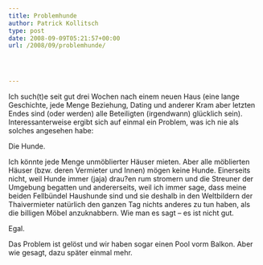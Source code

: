 ```yaml
---
title: Problemhunde
author: Patrick Kollitsch
type: post
date: 2008-09-09T05:21:57+00:00
url: /2008/09/problemhunde/




---
```

Ich such(t)e seit gut drei Wochen nach einem neuen Haus (eine lange Geschichte, jede Menge Beziehung, Dating und anderer Kram aber letzten Endes sind (oder werden) alle Beteiligten (irgendwann) glücklich sein). Interessanterweise ergibt sich auf einmal ein Problem, was ich nie als solches angesehen habe:

Die Hunde.

Ich könnte jede Menge unmöblierter Häuser mieten. Aber alle möblierten Häuser (bzw. deren Vermieter und Innen) mögen keine Hunde. Einerseits nicht, weil Hunde immer (jaja) drau?en rum stromern und die Streuner der Umgebung begatten und andererseits, weil ich immer sage, dass meine beiden Fellbündel Haushunde sind und sie deshalb in den Weltbildern der Thaivermieter natürlich den ganzen Tag nichts anderes zu tun haben, als die billigen Möbel anzuknabbern. Wie man es sagt &#8211; es ist nicht gut.

Egal.

Das Problem ist gelöst und wir haben sogar einen Pool vorm Balkon. Aber wie gesagt, dazu später einmal mehr.